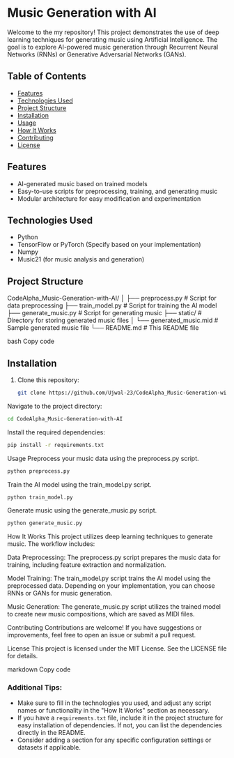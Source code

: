 # Music Generation with AI

Welcome to the my repository! This project demonstrates the use of deep learning techniques for generating music using Artificial Intelligence. The goal is to explore AI-powered music generation through Recurrent Neural Networks (RNNs) or Generative Adversarial Networks (GANs).

## Table of Contents

- [Features](#features)
- [Technologies Used](#technologies-used)
- [Project Structure](#project-structure)
- [Installation](#installation)
- [Usage](#usage)
- [How It Works](#how-it-works)
- [Contributing](#contributing)
- [License](#license)

## Features

- AI-generated music based on trained models
- Easy-to-use scripts for preprocessing, training, and generating music
- Modular architecture for easy modification and experimentation

## Technologies Used

- Python
- TensorFlow or PyTorch (Specify based on your implementation)
- Numpy
- Music21 (for music analysis and generation)

## Project Structure

CodeAlpha_Music-Generation-with-AI/ │ ├── preprocess.py # Script for data preprocessing ├── train_model.py # Script for training the AI model ├── generate_music.py # Script for generating music ├── static/ # Directory for storing generated music files │ └── generated_music.mid # Sample generated music file └── README.md # This README file

bash
Copy code

## Installation

1. Clone this repository:
   ```bash
   git clone https://github.com/Ujwal-23/CodeAlpha_Music-Generation-with-AI.git
Navigate to the project directory:

   ```bash
   cd CodeAlpha_Music-Generation-with-AI
```
Install the required dependencies:

```bash
pip install -r requirements.txt
```
Usage
Preprocess your music data using the preprocess.py script.

```bash
python preprocess.py
```
Train the AI model using the train_model.py script.

```bash
python train_model.py
```
Generate music using the generate_music.py script.

```bash
python generate_music.py
```
How It Works
This project utilizes deep learning techniques to generate music. The workflow includes:

Data Preprocessing: The preprocess.py script prepares the music data for training, including feature extraction and normalization.

Model Training: The train_model.py script trains the AI model using the preprocessed data. Depending on your implementation, you can choose RNNs or GANs for music generation.

Music Generation: The generate_music.py script utilizes the trained model to create new music compositions, which are saved as MIDI files.

Contributing
Contributions are welcome! If you have suggestions or improvements, feel free to open an issue or submit a pull request.

License
This project is licensed under the MIT License. See the LICENSE file for details.

markdown
Copy code

### Additional Tips:
- Make sure to fill in the technologies you used, and adjust any script names or functionality in the "How It Works" section as necessary.
- If you have a `requirements.txt` file, include it in the project structure for easy installation of dependencies. If not, you can list the dependencies directly in the README.
- Consider adding a section for any specific configuration settings or datasets if applicable.
